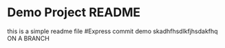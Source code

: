 # Demo Project README
this is a simple readme file
#Express commit demo
skadhfhsdlkfjhsdakfhq
ON A BRANCH
